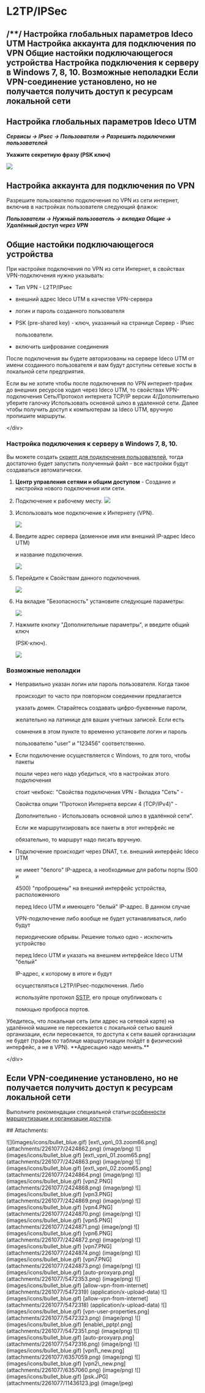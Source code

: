 # L2TP/IPSec

## /\*\*/ Настройка глобальных параметров Ideco UTM Настройка аккаунта для подключения по VPN Общие настойки подключающегося устройства Настройка подключения к серверу в Windows 7, 8, 10. Возможные неполадки Если VPN-соединение установлено, но не получается получить доступ к ресурсам локальной сети

## Настройка глобальных параметров Ideco UTM

_**Сервисы -&gt; IPsec -&gt; Пользователи -&gt; Разрешить подключения пользователей**_

**Укажите секретную фразу \(PSK ключ\)**

![](.gitbook/assets/11436123.jpg)

## Настройка аккаунта для подключения по VPN

Разрешите пользователю подключения по VPN из сети интернет, включив в настройках пользователя следующий флажок:

_**Пользователи -&gt; Нужный пользователь -&gt; вкладка Общие -&gt; Удалённый доступ через VPN**_

## Общие настойки подключающегося устройства

При настройке подключения по VPN из сети Интернет, в свойствах VPN-подключения нужно указывать:

* Тип VPN - L2TP/IPsec
* внешний адрес Ideco UTM в качестве VPN-сервера
* логин и пароль созданного пользователя
* PSK \(pre-shared key\) - ключ, указанный на странице Сервер - IPsec

  пользователи.

* включить шифрование соединения

После подключения вы будете авторизованы на сервере Ideco UTM от имени созданного пользователя и вам будут доступны сетевые хосты в локальной сети предприятия.

 Если вы не хотите чтобы после подключения по VPN интернет-трафик до внешних ресурсов ходил через Ideco UTM, то свойствах VPN-подключения Сеть/Протокол интернета TCP/IP версии 4/Дополнительно уберите галочку Использовать основной шлюз в удаленной сети. Далее чтобы получить доступ к компьютерам за Ideco UTM, вручную пропишите маршруты.

&lt;/div&gt;

### Настройка подключения к серверу в Windows 7, 8, 10.

Вы можете создать [скрипт для подключения пользователей](https://github.com/ideco-team/docsUTM/tree/54be5c28981601375569bdca6ef75ead87808b16/Скрипт_автоматического_создания_пользовательских_подключений_по_L2TP_IPSec/README.md), тогда достаточно будет запустить полученный файл - все настройки будут создаваться автоматически.

1. **Центр управления сетями и общим доступом** - Создание и настройка нового подключения или сети.
2. Подключение к рабочему месту. ![](.gitbook/assets/2424868.png)
3. Использовать мое подключение к Интернету \(VPN\).  

   ![](.gitbook/assets/2424869.png)

4. Введите адрес сервера \(доменное имя или внешний IP-адрес Ideco UTM\)

   и название подключения.  

   ![](.gitbook/assets/2424870.png)

5. Перейдите к Свойствам данного подключения.  

   ![](.gitbook/assets/2424871.png)

6. На вкладке "Безопасность" установите следующие параметры:  

   ![](.gitbook/assets/2424872.png)

7. Нажмите кнопку "Дополнительные параметры", и введите общий ключ

   \(PSK-ключ\).  

   ![](.gitbook/assets/2424873.png)

### Возможные неполадки

* Неправильно указан логин или пароль пользователя. Когда такое

  происходит то часто при повторном соединении предлагается

  указать домен. Старайтесь создавать цифро-буквенные пароли,

  желательно на латинице для ваших учетных записей. Если есть

  сомнения в этом пункте то временно установите логин и пароль

  пользователю "user" и "123456" соответственно.

* Если подключение осуществляется с Windows, то для того, чтобы пакеты

  пошли через него надо убедиться, что в настройках этого подключения

  стоит чекбокс: "Свойства подключения VPN - Вкладка "Сеть" -

  Свойства опции "Протокол Интернета версии 4 \(TCP/IPv4\)" -

  Дополнительно - Использовать основной шлюз в удалённой сети".

  Если же маршрутизировать все пакеты в этот интерфейс не

  обязательно, то маршрут надо писать вручную.

* Подключение происходит через DNAT, т.е. внешний интерфейс Ideco UTM

  не имеет "белого" IP-адреса, а необходимые для работы порты \(500 и

  4500\) "проброшены" на внешний интерфейс устройства, расположенного

  перед Ideco UTM и имеющего "белый" IP-адрес. В данном случае

  VPN-подключение либо вообще не будет устанавливаться, либо будут

  периодические обрывы. Решение только одно - исключить устройство

  перед Ideco UTM и указать на внешнем интерфейсе Ideco UTM "белый"

  IP-адрес, к которому в итоге и будут

  осуществляться L2TP/IPsec-подключения. Либо

  используйте протокол [SSTP](https://github.com/ideco-team/docsUTM/tree/54be5c28981601375569bdca6ef75ead87808b16/SSTP/README.md), его проще опубликовать с

  помощью проброса портов.

 Убедитесь, что локальная сеть \(или адрес на сетевой карте\) на удалённой машине не пересекается с локальной сетью вашей организации, если пересекается, то доступа к сети вашей организации не будет \(трафик по таблице маршрутизации пойдёт в физический интерфейс, а не в VPN\). \*\*Адресацию надо менять.\*\*

&lt;/div&gt;

## Если VPN-соединение установлено, но не получается получить доступ к ресурсам локальной сети

Выполните рекомендации специальной статьи:[особенности маршрутизации и организации доступа](https://github.com/ideco-team/docsUTM/tree/54be5c28981601375569bdca6ef75ead87808b16/Особенности_маршрутизации_и_организации_доступа/README.md).

 \#\# Attachments:

 !\[\]\(images/icons/bullet\_blue.gif\) \[ext\\_vpn\\_03.zoom66.png\]\(attachments/2261077/2424862.png\) \(image/png\) !\[\]\(images/icons/bullet\_blue.gif\) \[ext\\_vpn\\_01.zoom65.png\]\(attachments/2261077/2424863.png\) \(image/png\) !\[\]\(images/icons/bullet\_blue.gif\) \[ext\\_vpn\\_02.zoom65.png\]\(attachments/2261077/2424864.png\) \(image/png\) !\[\]\(images/icons/bullet\_blue.gif\) \[vpn2.PNG\]\(attachments/2261077/2424868.png\) \(image/png\) !\[\]\(images/icons/bullet\_blue.gif\) \[vpn3.PNG\]\(attachments/2261077/2424869.png\) \(image/png\) !\[\]\(images/icons/bullet\_blue.gif\) \[vpn4.PNG\]\(attachments/2261077/2424870.png\) \(image/png\) !\[\]\(images/icons/bullet\_blue.gif\) \[vpn5.PNG\]\(attachments/2261077/2424871.png\) \(image/png\) !\[\]\(images/icons/bullet\_blue.gif\) \[vpn6.PNG\]\(attachments/2261077/2424872.png\) \(image/png\) !\[\]\(images/icons/bullet\_blue.gif\) \[vpn7.PNG\]\(attachments/2261077/2424874.png\) \(image/png\) !\[\]\(images/icons/bullet\_blue.gif\) \[vpn7.PNG\]\(attachments/2261077/2424873.png\) \(image/png\) !\[\]\(images/icons/bullet\_blue.gif\) \[auto-proxyarp.png\]\(attachments/2261077/5472353.png\) \(image/png\) !\[\]\(images/icons/bullet\_blue.gif\) \[allow-vpn-from-internet\]\(attachments/2261077/5472319\) \(application/x-upload-data\) !\[\]\(images/icons/bullet\_blue.gif\) \[allow-vpn-from-internet\]\(attachments/2261077/5472318\) \(application/x-upload-data\) !\[\]\(images/icons/bullet\_blue.gif\) \[vpn-user-properties.png\]\(attachments/2261077/5472323.png\) \(image/png\) !\[\]\(images/icons/bullet\_blue.gif\) \[enable\\_pptp\!.png\]\(attachments/2261077/5472351.png\) \(image/png\) !\[\]\(images/icons/bullet\_blue.gif\) \[auto-proxyarp.png\]\(attachments/2261077/5472316.png\) \(image/png\) !\[\]\(images/icons/bullet\_blue.gif\) \[vpn1\\_new.png\]\(attachments/2261077/6357059.png\) \(image/png\) !\[\]\(images/icons/bullet\_blue.gif\) \[vpn2\\_new.png\]\(attachments/2261077/6357060.png\) \(image/png\) !\[\]\(images/icons/bullet\_blue.gif\) \[psk.JPG\]\(attachments/2261077/11436123.jpg\) \(image/jpeg\)

